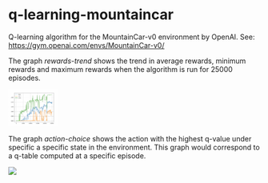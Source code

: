 # q-learning-mountaincar
Q-learning algorithm for the MountainCar-v0 environment by OpenAI. See: https://gym.openai.com/envs/MountainCar-v0/

The graph _rewards-trend_ shows the trend in average rewards, minimum rewards and maximum rewards when the algorithm is run for 25000 episodes.

<img src="./graphs/rewards-trend.png" width="100">

The graph _action-choice_ shows the action with the highest q-value under specific a specific state in the environment. This graph would correspond to a q-table computed at a specific episode.

<img src="../graphs/action-choice.png" width="100">

